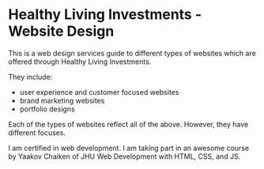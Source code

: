 # Healthy Living Investments - Website Design

This is a web design services guide to different types of websites which are offered through Healthy Living Investments.  

They include:
- user experience and customer focused websites
- brand marketing websites
- portfolio designs

Each of the types of websites reflect all of the above.  However, they have different focuses.

I am certified in web development.  I am taking part in an awesome course by Yaakov Chaiken of JHU Web Development with HTML, CSS, and JS.
